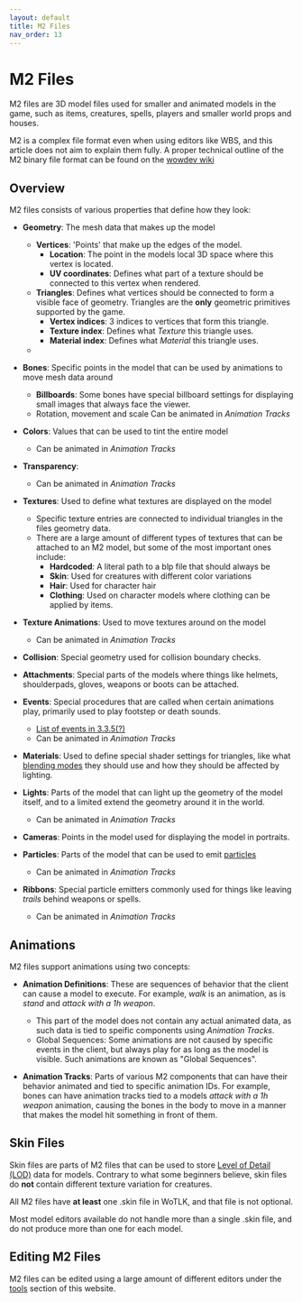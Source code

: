 ```yaml
---
layout: default
title: M2 Files
nav_order: 13
---
```


# M2 Files

M2 files are 3D model files used for smaller and animated models in the game, such as items, creatures, spells, players and smaller world props and houses.

M2 is a complex file format even when using editors like WBS, and this article does not aim to explain them fully. A proper technical outline of the M2 binary file format can be found on the [wowdev wiki](https://wowdev.wiki/M2)

## Overview

M2 files consists of various properties that define how they look:

- **Geometry**: The mesh data that makes up the model
    - **Vertices**: 'Points' that make up the edges of the model.
        - **Location**: The point in the models local 3D space where this vertex is located.
        - **UV coordinates**: Defines what part of a texture should be connected to this vertex when rendered.
    - **Triangles**: Defines what vertices should be connected to form a visible face of geometry. Triangles are the **only** geometric primitives supported by the game.
        - **Vertex indices**: 3 indices to vertices that form this triangle.
        - **Texture index**: Defines what _Texture_ this triangle uses.
        - **Material index**: Defines what _Material_ this triangle uses.
    - 

- **Bones**: Specific points in the model that can be used by animations to move mesh data around
    - **Billboards**: Some bones have special billboard settings for displaying small images that always face the viewer.
    - Rotation, movement and scale Can be animated in _Animation Tracks_

- **Colors**: Values that can be used to tint the entire model
    - Can be animated in _Animation Tracks_
- **Transparency**:
    - Can be animated in _Animation Tracks_
- **Textures**: Used to define what textures are displayed on the model
    - Specific texture entries are connected to individual triangles in the files geometry data.
    - There are a large amount of different types of textures that can be attached to an M2 model, but some of the most important ones include:
        - **Hardcoded**: A literal path to a blp file that should always be 
        - **Skin**: Used for creatures with different color variations
        - **Hair**: Used for character hair
        - **Clothing**: Used on character models where clothing can be applied by items.

- **Texture Animations**: Used to move textures around on the model
    - Can be animated in _Animation Tracks_

- **Collision**: Special geometry used for collision boundary checks.

- **Attachments**: Special parts of the models where things like helmets, shoulderpads, gloves, weapons or boots can be attached.

- **Events**: Special procedures that are called when certain animations play, primarily used to play footstep or death sounds.
    - [List of events in 3.3.5(?)](https://wowdev.wiki/M2#Events)
    - Can be animated in _Animation Tracks_

- **Materials**: Used to define special shader settings for triangles, like what [blending modes](https://en.wikipedia.org/wiki/Blend_modes) they should use and how they should be affected by lighting.

- **Lights**: Parts of the model that can light up the geometry of the model itself, and to a limited extend the geometry around it in the world.
    - Can be animated in _Animation Tracks_

- **Cameras**: Points in the model used for displaying the model in portraits.

- **Particles**: Parts of the model that can be used to emit [particles](https://en.wikipedia.org/wiki/Particle_system)
    - Can be animated in _Animation Tracks_

- **Ribbons**: Special particle emitters commonly used for things like leaving _trails_ behind weapons or spells.
    - Can be animated in _Animation Tracks_

## Animations

M2 files support animations using two concepts:

- **Animation Definitions**: These are sequences of behavior that the client can cause a model to execute. For example, _walk_ is an animation, as is _stand_ and _attack with a 1h weapon_. 
    - This part of the model does not contain any actual animated data, as such data is tied to speific components using _Animation Tracks_.
    - Global Sequences: Some animations are not caused by specific events in the client, but always play for as long as the model is visible. Such animations are known as "Global Sequences".

- **Animation Tracks**: Parts of various M2 components that can have their behavior animated and tied to specific animation IDs. For example, bones can have animation tracks tied to a models _attack with a 1h weapon_ animation, causing the bones in the body to move in a manner that makes the model hit something in front of them.

## Skin Files

Skin files are parts of M2 files that can be used to store [Level of Detail (LOD)](https://en.wikipedia.org/wiki/Level_of_detail_(computer_graphics)) data for models. Contrary to what some beginners believe, skin files do **not** contain different texture variation for creatures.

All M2 files have **at least** one .skin file in WoTLK, and that file is not optional.

Most model editors available do not handle more than a single .skin file, and do not produce more than one for each model.

## Editing M2 Files

M2 files can be edited using a large amount of different editors under the [tools](../tools) section of this website.